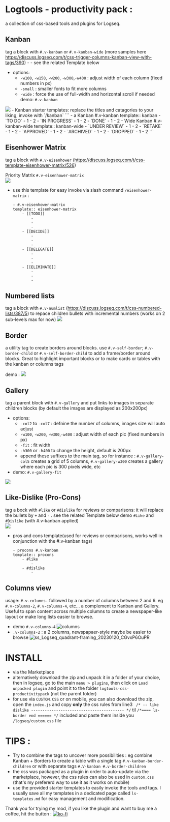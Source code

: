 # Logtools - productivity pack :

a collection of css-based tools and plugins for Logseq.

## Kanban
tag a block with `#.v-kanban` or `#.v-kanban-wide` (more samples here https://discuss.logseq.com/t/css-trigger-columns-kanban-view-with-tags/390) - - see the related Template below
   - options: 
        - `-w100`, `-w150`, `-w200`, `-w300`,`-w400` : adjust width of each column (fixed numbers in px)
        - `-small` : smaller fonts to fit more columns
        - `-wide` : force the use of full-width and horizontal scroll if needed
demo: `#.v-kanban`<br>
<img src="https://user-images.githubusercontent.com/4605693/156956422-9eab8cee-7fbb-4e65-81de-5097c1b96f89.png" max-width="600px">	
  - Kanban starter templates: replace the titles and catagories to your liking, invoke with `/kanban`
	```
	- a Kanban #.v-kanban
	template:: kanban
		- `TO DO`
			- 1
			- 2
		- `IN PROGRESS`
			- 1
			- 2
		- `DONE`
			- 1
			- 2
	- Wide Kanban #.v-kanban-wide
	template:: kanban-wide
		- `UNDER REVIEW`
			- 1
			- 2
		- `RETAKE`
			- 1
			- 2
		- `APPROVED`
			- 1
			- 2
		- `ARCHIVED`
			- 1
			- 2
		- `DROPPED`
			- 1
			- 2
	```    
	
## Eisenhower Matrix

tag a block with `#.v-eisenhower` (https://discuss.logseq.com/t/css-template-eisenhower-matrix/526) 

Priority Matrix  `#.v-eisenhower-matrix`<br>
<img src="https://user-images.githubusercontent.com/4605693/156956223-a9cf13d8-4aa5-4f17-9726-9f5c5a49a3f7.png" max-width="600px">

  - use this template for easy invoke via slash command `/eisenhower-matrix` :
	```
	- #.v-eisenhower-matrix
	template:: eisenhower-matrix
		- [[TODO]]
			-
			-
			-
		- [[DECIDE]]
			-
			-
			-
		- [[DELEGATE]]
			-
			-
			-
		- [[ELIMINATE]]
			-
			-
			-
	```
## Numbered lists
tag a block with `#.v-numlist` (https://discuss.logseq.com/t/css-numbered-lists/387/5) to repace children bullets with incremental numbers (works on 2 sub-levels max for now)
<img src="https://user-images.githubusercontent.com/4605693/157914206-e1220ef0-e14e-47b8-8ded-d86aa5a422b8.png" max-width="600px">

## Border

a utility tag to create borders around blocks.
use `#.v-self-border`; `#.v-border-child` or `#.v-self-border-child` to add a frame/border around blocks. Great to highlight important blocks or to make cards or tables with the kanban or columns tags

demo :
<img src="https://user-images.githubusercontent.com/4605693/156955395-0004e961-4d18-4dc8-9621-8b4168c91b05.png" max-width="600px">


## Gallery

tag a parent block with `#.v-gallery` and put links to images in separate children blocks (by default the images are displayed as 200x200px)
  - options: 
    - `-col2` to `-col7` : defnine the number of columns, images size will auto adjust
    - `-w100`, `-w200`, `-w300`,`-w400` : adjust width of each pic (fixed numbers in px)
    - `-fit` : fit width 
    - `-h300` or `-h400` to change the height, default is 200px
    - append these suffixes to the main tag, so for instance : `#.v-gallery-col5` creates a grid of 5 columns, `#.v-gallery-w300` creates a gallery where each pic is 300 pixels wide, etc
  - demo: `#.v-gallery-fit` 
<img src="https://user-images.githubusercontent.com/4605693/156956622-fc96e39a-4240-4c22-a4e2-a37cd7b75126.png" max-width="600px">

## Like-Dislike (Pro-Cons) 
tag a bock with `#like` or `#dislike` for reviews or comparisons: it will replace the bullets by `+` and `-` . see the related Template below
demo `#Like` and `#Dislike` (with #.v-kanban applied)<br>
<img src="https://user-images.githubusercontent.com/4605693/156959797-88fbfbeb-fd02-48fb-9e4e-6a72974a1f24.png" wmax-idth="600px">
- pros and cons template(used for reviews or comparisons, works well in conjunction with the #.v-kanban tags)
	```
	- procons #.v-kanban
	template:: procons
		- #like
			-
		- #dislike
			-
	```

## Columns view

usage: `#.v-columns-` followed by a number of columns between 2 and 6. eg `#.v-columns-2`, `#.v-columns-4`, etc...
a complement to Kanban and Gallery. Useful to span content across multiple columns to create a newspaper-like layout or make long lists easier to browse.

- demo `#.v-columns-4`
![columns](https://user-images.githubusercontent.com/4605693/213771673-6c3d4f6c-7afc-4700-8a2b-663fdf2b5714.jpg)
- `.v-columns-2` : a 2 columns, newspapaer-style maybe be easier to browse
![ss_Logseq_quadrant-framing_20230120_CGvxP6OuPR](https://user-images.githubusercontent.com/4605693/213774023-730f63d3-caa1-4c22-826c-b5c375c042ce.jpg)

# INSTALL

* via the Marketplace
* alternatively download the zip and unpack it in a folder of your choice, then in logseq, go to the main `menu > plugins`, then click on `Load unpacked plugin` and point it to the folder `logtools-css-productivitypack` (not the parent folder)
* for use via `CUSTOM.CSS` or on mobile, you can also download the zip, open the `index.js` and copy **only** the css rules from line3 ` /* -- like dislike ----------------------------------------- */` til `/*==== ls-border end ====== */` included and paste them inside you `/logseq/custom.css` file


# TIPS : 
- Try to combine the tags to uncover more possibilities : eg combine Kanban + Borders to create a table with a single tag `#.v-kanban-border-children` or with separate tags `#.V-kanban #.v-border-children` 
- the css was packaged as a plugin in order to auto-update via the marketplace, however, the css rules can also be used in `custom.css` (that's my prefererd way to use it as it works on mobile)
- use the provided starter templates to easily invoke the tools and tags. I usually save all my templates in a dedicated page called `ls-templates.md` for easy management and modification.

Thank you for trying my mod, if you like the plugin and want to buy me a coffee, hit the button :
[![ko-fi](https://ko-fi.com/img/githubbutton_sm.svg)](https://ko-fi.com/O5O1BN89Y)

